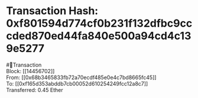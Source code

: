 
Transaction Hash: 0xf801594d774cf0b231f132dfbc9cccded870ed44fa840e500a94cd4c139e5277
====================================================================================
  
#💸Transaction  
Block: [[14456702]]  
From: [[0x68b3465833fb72a70ecdf485e0e4c7bd8665fc45]]  
To: [[0xf165d353abddb7cb00052d610254249fcc12a8c7]]  
Transferred: 0.45 Ether